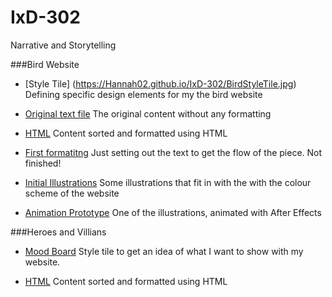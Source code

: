 # IxD-302
Narrative and Storytelling

###Bird Website

- [Style Tile] (https://Hannah02.github.io/IxD-302/BirdStyleTile.jpg) 
Defining specific design elements for my the bird website

- [Original text file](https://Hannah02.github.io/IxD-302/finding-an-extinct-new-zealand-bird.txt)
The original content without any formatting

- [HTML](https://Hannah02.github.io/IxD-302/finding-an-extinct-new-zealand-bird.html)
Content sorted and formatted using HTML

- [First formatitng](https://Hannah02.github.io/IxD-302/Bird/index.html)
Just setting out the text to get the flow of the piece. Not finished!

- [Initial Illustrations](https://Hannah02.github.io/IxD-302/NZ.jpg)
Some illustrations that fit in with the with the colour scheme of the website

- [Animation Prototype](https://dribbble.com/shots/3025492-Landscape-for-New-Zealand-Bird-Project)
One of the illustrations, animated with After Effects

###Heroes and Villians

- [Mood Board](https://niice.co/m/94ca86dbd05687d149b4b5aea6fbe644)
Style tile to get an idea of what I want to show with my website.

- [HTML](https://Hannah02.github.io/IxD-302/HeroesMarkup/index.html)
Content sorted and formatted using HTML
